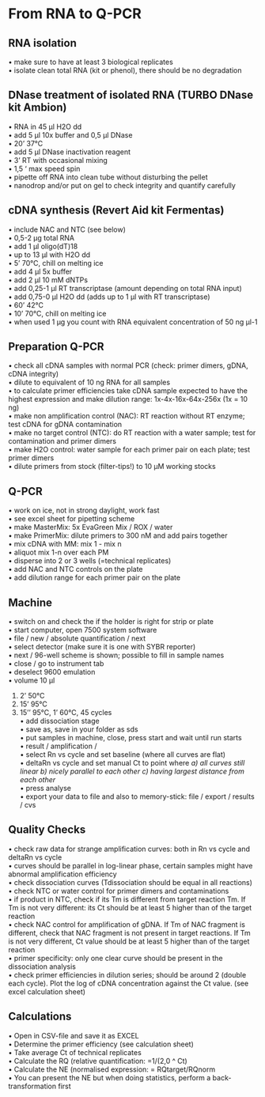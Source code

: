 # From RNA to Q-PCR

## RNA isolation
•	make sure to have at least 3 biological replicates<br/>• isolate clean total RNA (kit or phenol), there should be no degradation

## DNase treatment of isolated RNA (TURBO DNase kit Ambion)
•	RNA in 45 µl H2O dd<br/>
•	add 5 µl 10x buffer and 0,5 µl DNase<br/>
•	20’ 37°C<br/>
•	add 5 µl DNase inactivation reagent<br/>
•	3’ RT with occasional mixing<br/>
•	1,5 ‘ max speed spin<br/>
•	pipette off RNA into clean tube without disturbing the pellet<br/>
•	nanodrop and/or put on gel to check integrity and quantify carefully<br/>

## cDNA synthesis (Revert Aid kit Fermentas)
•	include NAC and NTC (see below)<br/>
•	0,5-2 µg total RNA<br/>
•	add 1 µl oligo(dT)18<br/>
•	up to 13 µl with H2O dd<br/>
•	5’ 70°C, chill on melting ice<br/>
•	add 4 µl 5x buffer<br/>
•	add 2 µl 10 mM dNTPs<br/>
•	add 0,25-1 µl RT transcriptase (amount depending on total RNA input)<br/>
•	add 0,75-0 µl H2O dd (adds up to 1 µl with RT transcriptase)<br/>
•	60’ 42°C<br/>
•	10’ 70°C, chill on melting ice<br/>
•	when used 1 µg you count with RNA equivalent concentration of 50 ng µl-1<br/> 

## Preparation Q-PCR
•	check all cDNA samples with normal PCR (check: primer dimers, gDNA, cDNA integrity)<br/>
•	dilute to equivalent of 10 ng RNA for all samples<br/>
•	to calculate primer efficiencies take cDNA sample expected to have the highest expression and make dilution range: 1x-4x-16x-64x-256x (1x = 10 ng)<br/>
•	make non amplification control (NAC): RT reaction without RT enzyme; test cDNA for gDNA contamination<br/>
•	make no target control (NTC): do RT reaction with a water sample; test for contamination and primer dimers<br/>
•	make H2O control: water sample for each primer pair on each plate; test primer dimers<br/> 
•	dilute primers from stock (filter-tips!) to 10 µM working stocks<br/>

## Q-PCR
•	work on ice, not in strong daylight, work fast<br/>
•	see excel sheet for pipetting scheme<br/>
•	make MasterMix: 	5x EvaGreen Mix / ROX / water<br/>
•	make PrimerMix: 	dilute primers to 300 nM and add pairs together<br/>
•	mix cDNA with MM: mix 1 - mix n<br/>
•	aliquot mix 1-n over each PM<br/>
•	disperse into 2 or 3 wells (=technical replicates)<br/>
•	add NAC and NTC controls on the plate<br/>
•	add dilution range for each primer pair on the plate<br/>

## Machine
•	switch on and check the if the holder is right for strip or plate<br/>
•	start computer,  open 7500 system software<br/>
•	file / new / absolute quantification / next<br/>
•	select detector (make sure it is one with SYBR reporter)<br/>
•	next / 96-well scheme is shown; possible to fill in sample names<br/>
•	close / go to instrument tab<br/>
•	deselect 9600 emulation<br/>
•	volume 10 µl<br/>
1.  2’ 50°C<br/>
2.  15’ 95°C<br/>
3.  15’’ 95°C, 1’ 60°C, 45 cycles<br/>
•	add dissociation stage<br/>
•	save as, save in your folder as sds<br/>
•	put samples in machine, close, press start and wait until run starts<br/>
•	result / amplification /<br/> 
•	select Rn vs cycle and set baseline (where all curves are flat)<br/>
•	deltaRn vs cycle and set manual Ct to point where *a) all curves still linear b) nicely parallel to each other c) having largest distance from each other*<br/>
•	press analyse<br/>
•	export your data to file and also to memory-stick: file / export / results / cvs<br/>

## Quality Checks
•	check raw data for strange amplification curves: both in Rn vs cycle and deltaRn vs cycle<br/> 
•	curves should be parallel in log-linear phase, certain samples might have abnormal amplification efficiency<br/>
•	check dissociation curves (Tdissociation should be equal in all reactions)<br/>
•	check NTC or water control for primer dimers and contaminations<br/>
•	if product in NTC, check if its Tm is different from target reaction Tm. If Tm is not very different: its Ct should be at least 5 higher than of the target reaction<br/>
•	check NAC control for amplification of gDNA. If Tm of NAC fragment is different, check that NAC fragment is not present in target reactions. If Tm is not very different, Ct value should be at least 5 higher than of the target reaction<br/>
•	primer specificity: only one clear curve should be present in the dissociation analysis<br/>
•	check primer efficiencies in dilution series; should be around 2 (double each cycle). Plot the log of cDNA concentration against the Ct value. (see excel calculation sheet)<br/>

## Calculations
•	Open in CSV-file and save it as EXCEL<br/>
•	Determine the primer efficiency (see calculation sheet)<br/>
•	Take average Ct of technical replicates<br/>
•	Calculate the RQ (relative quantification: =1/(2,0 ^ Ct)<br/>
•	Calculate the NE (normalised expression: = RQtarget/RQnorm<br/>
•	You can present the NE but when doing statistics, perform a back-transformation first<br/>

